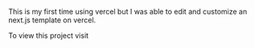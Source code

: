 This is my first time using vercel but I was able to edit and customize an next.js template on vercel.

To view this project visit 
